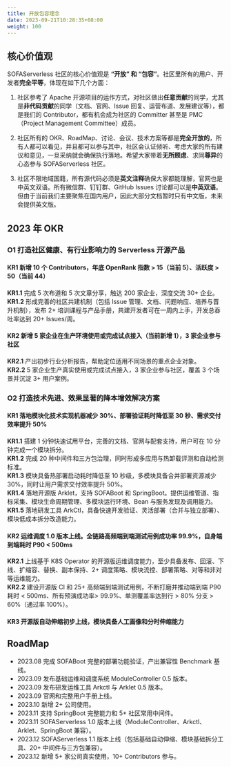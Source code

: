 ```yaml
---
title: 开放包容理念
date: 2023-09-21T10:28:35+08:00
weight: 100
---
```


<a name="rMin4"></a>
## 核心价值观
SOFAServerless 社区的核心价值观是 **“开放” 和 “包容”**。社区里所有的用户、开发者**完全平等**，体现在如下几个方面：

1. 社区参考了 Apache 开源项目的运作方式，对社区做出**任意贡献**的同学，尤其是**非代码贡献**的同学（文档、官网、Issue 回复、运营布道、发展建议等），都是我们的 Contributor，都有机会成为社区的 Committer 甚至是 PMC（Project Management Committee）成员。

2. 社区所有的 OKR、RoadMap、讨论、会议、技术方案等都是**完全开放的**，所有人都可以看见，并且都可以参与其中，社区会认证倾听、考虑大家的所有建议和意见，一旦采纳就会确保执行落地。希望大家带着**无所顾虑**、求同**尊异**的心态参与 SOFAServerless 社区。

3. 社区不限地域国籍，所有源代码必须是**英文注释**确保大家都能理解，官网也是中英文双语。所有微信群、钉钉群、GitHub Issues 讨论都可以是**中英双语**。但由于当前我们主要聚焦在国内用户，因此大部分文档暂时只有中文版，未来会提供英文版。

<a name="xJgZh"></a>
## 2023 年 OKR
<a name="XRMHP"></a>
### O1  打造社区健康、有行业影响力的 Serverless 开源产品
<a name="qnfcJ"></a>
#### KR1  新增 10 个 Contributors，年底 OpenRank 指数 > 15（当前 5）、活跃度 > 50（当前 44）
**KR1.1**  完成 5 次布道和 5 次文章分享，触达 200 家企业，深度交流 30+ 企业。<br />
**KR1.2**  形成完善的社区共建机制（包括 Issue 管理、文档、问题响应、培养与晋升机制），发布 2+ 培训课程与产品手册，共建开发者可在一周内上手，开发总吞吐率达到 20+ Issues/周。
<a name="JGsjs"></a>
#### KR2  新增 5 家企业在生产环境使用或完成试点接入（当前新增 1），3 家企业参与社区
**KR2.1**  产出初步行业分析报告，帮助定位适用不同场景的重点企业对象。<br />
**KR2.2**  5 家企业生产真实使用或完成试点接入，3 家企业参与社区，覆盖 3 个场景并沉淀 3+ 用户案例。

<a name="QbnYs"></a>
### O2  打造技术先进、效果显著的降本增效解决方案
<a name="qKdmj"></a>
#### KR1  落地模块化技术实现机器减少 30%、部署验证耗时降低至 30 秒、需求交付效率提升 50%
**KR1.1**  搭建 1 分钟快速试用平台，完善的文档、官网与配套支持，用户可在 10 分钟完成一个模块拆分。<br />
**KR1.2**  完成 20 种中间件和三方包治理，同时形成多应用与热卸载评测和自动检测标准。<br />
**KR1.3**  模块具备热部署启动耗时降低至 10 秒级，多模块具备合并部署资源减少 30%，同时让用户需求交付效率提升 50%。<br />
**KR1.4**  落地开源版 Arklet，支持 SOFABoot 和 SpringBoot。提供运维管道、指标采集、模块生命周期管理、多模块运行环境、Bean 与服务发现及调用能力。<br />
**KR1.5**  落地研发工具 ArkCtl，具备快速开发验证、灵活部署（合并与独立部署）、模块低成本拆分改造能力。
<a name="tpfC1"></a>
#### KR2  运维调度 1.0 版本上线。全链路高频端到端测试用例成功率 99.9%，自身端到端耗时 P90 < 500ms
**KR2.1**  上线基于 K8S Operator 的开源版运维调度能力，至少具备发布、回滚、下线、扩缩容、替换、副本保持、2+ 调度策略、模块流控、部署策略、对等和非对等运维能力。<br />
**KR2.2**  建设开源版 CI 和 25+ 高频端到端测试用例，不断打磨并推动端到端 P90 耗时 < 500ms、所有预演成功率> 99.9%、单测覆盖率达到行 > 80% 分支 > 60%（通过率 100%）。
<a name="jQqur"></a>
#### KR3  开源版**自动伸缩初步**上线，模块具备人工画像和分时伸缩能力

<a name="r9ogL"></a>
## RoadMap

- 2023.08  完成 SOFABoot 完整的部署功能验证，产出兼容性 Benchmark 基线。
- 2023.09  发布基础运维和调度系统 ModuleController 0.5 版本。
- 2023.09  发布研发运维工具 Arkctl 与 Arklet 0.5 版本。
- 2023.09  官网和完整用户手册上线。
- 2023.10  新增 2+ 公司使用。
- 2023.11  支持 SpringBoot 完整能力和 5+ 社区常用中间件。
- 2023.11  SOFAServerless 1.0 版本上线（ModuleController、Arkctl、Arklet、SpringBoot 兼容）。
- 2023.12  SOFAServerless 1.1 版本上线（包括基础自动伸缩、模块基础拆分工具、20+ 中间件与三方包兼容）。
- 2023.12  新增 5+ 家公司真实使用，10+ Contributors 参与。


<br/>
<br/>